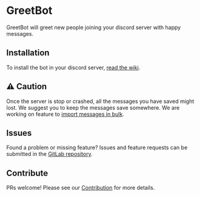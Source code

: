 # GreetBot

GreetBot will greet new people joining your discord server with happy messages.

## Installation

To install the bot in your discord server, [read the wiki](https://gitlab.com/codecarrot/greetbot/wikis/home).

## ⚠ Caution

Once the server is stop or crashed, all the messages you have saved might lost. We suggest you to keep the messages save somewhere. We are working on feature to [import messages in bulk](https://gitlab.com/codecarrot/greetbot/issues/1).

## Issues

Found a problem or missing feature? Issues and feature requests can be submitted in the [GitLab repository](https://gitlab.com/codecarrot/greetbot).

## Contribute

PRs welcome! Please see our [Contribution](https://gitlab.com/codecarrot/greetbot/wikis/contribution) for more details.